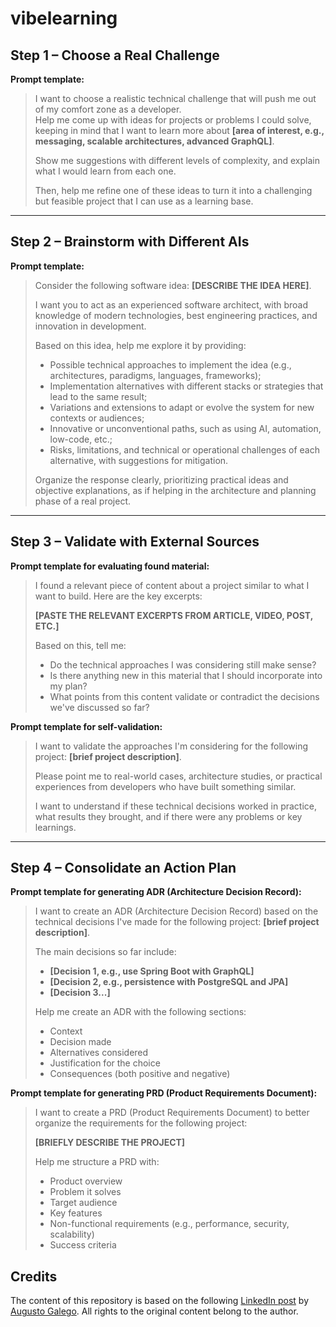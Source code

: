 # vibelearning

## Step 1 – Choose a Real Challenge

**Prompt template:**

> I want to choose a realistic technical challenge that will push me out of my comfort zone as a developer.  
> Help me come up with ideas for projects or problems I could solve, keeping in mind that I want to learn more about **[area of interest, e.g., messaging, scalable architectures, advanced GraphQL]**.  
>  
> Show me suggestions with different levels of complexity, and explain what I would learn from each one.  
>  
> Then, help me refine one of these ideas to turn it into a challenging but feasible project that I can use as a learning base.

---

## Step 2 – Brainstorm with Different AIs

**Prompt template:**

> Consider the following software idea: **[DESCRIBE THE IDEA HERE]**.  
>  
> I want you to act as an experienced software architect, with broad knowledge of modern technologies, best engineering practices, and innovation in development.  
>  
> Based on this idea, help me explore it by providing:  
> - Possible technical approaches to implement the idea (e.g., architectures, paradigms, languages, frameworks);  
> - Implementation alternatives with different stacks or strategies that lead to the same result;  
> - Variations and extensions to adapt or evolve the system for new contexts or audiences;  
> - Innovative or unconventional paths, such as using AI, automation, low-code, etc.;  
> - Risks, limitations, and technical or operational challenges of each alternative, with suggestions for mitigation.  
>  
> Organize the response clearly, prioritizing practical ideas and objective explanations, as if helping in the architecture and planning phase of a real project.

---

## Step 3 – Validate with External Sources

**Prompt template for evaluating found material:**

> I found a relevant piece of content about a project similar to what I want to build. Here are the key excerpts:  
>  
> **[PASTE THE RELEVANT EXCERPTS FROM ARTICLE, VIDEO, POST, ETC.]**  
>  
> Based on this, tell me:  
> - Do the technical approaches I was considering still make sense?  
> - Is there anything new in this material that I should incorporate into my plan?  
> - What points from this content validate or contradict the decisions we've discussed so far?

**Prompt template for self-validation:**

> I want to validate the approaches I'm considering for the following project: **[brief project description]**.  
>  
> Please point me to real-world cases, architecture studies, or practical experiences from developers who have built something similar.  
>  
> I want to understand if these technical decisions worked in practice, what results they brought, and if there were any problems or key learnings.

---

## Step 4 – Consolidate an Action Plan

**Prompt template for generating ADR (Architecture Decision Record):**

> I want to create an ADR (Architecture Decision Record) based on the technical decisions I've made for the following project: **[brief project description]**.  
>  
> The main decisions so far include:  
> - **[Decision 1, e.g., use Spring Boot with GraphQL]**  
> - **[Decision 2, e.g., persistence with PostgreSQL and JPA]**  
> - **[Decision 3...]**  
>  
> Help me create an ADR with the following sections:  
> - Context  
> - Decision made  
> - Alternatives considered  
> - Justification for the choice  
> - Consequences (both positive and negative)

**Prompt template for generating PRD (Product Requirements Document):**

> I want to create a PRD (Product Requirements Document) to better organize the requirements for the following project:  
>  
> **[BRIEFLY DESCRIBE THE PROJECT]**  
>  
> Help me structure a PRD with:  
> - Product overview  
> - Problem it solves  
> - Target audience  
> - Key features  
> - Non-functional requirements (e.g., performance, security, scalability)  
> - Success criteria

## Credits

The content of this repository is based on the following [LinkedIn post](https://www.linkedin.com/posts/augusto-galego-60a0b1160_no-twitter-eu-comentei-sobre-como-eu-tenho-activity-7315643567526285312-g4Ji?utm_source=share&utm_medium=member_desktop&rcm=ACoAADR6_HIBbMysYkhSZtwh52IQa-qpL-Y-H5A) by [Augusto Galego](https://www.linkedin.com/in/augusto-galego-60a0b1160/). All rights to the original content belong to the author.